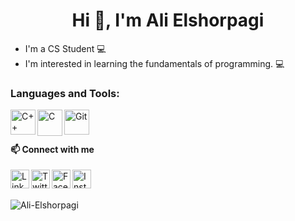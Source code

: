 <h1 align='center'> Hi 👋, I'm Ali Elshorpagi </h1>

- I'm a CS Student 💻
- I'm interested in learning the fundamentals of programming. 💻

<h3 align="left">Languages and Tools:</h3>
<p align="left"> 
<a href="https://www.w3schools.com/cpp/" target="_blank"> 
<img align="left" src="https://cdn-icons-png.flaticon.com/128/6132/6132222.png" alt="C++" width="40" height="40" /> </a> &ensp; 
<a href="https://www.w3schools.com/c/" target="_blank"> 
<img align="left" src="https://upload.wikimedia.org/wikipedia/commons/1/19/C_Logo.png?20201023095457" alt="C" width="40" height="42" /> <a> &ensp; 
<!--<a href="https://www.python.org/" target="_blank"> 
<img src="https://cdn-icons-png.flaticon.com/128/5968/5968350.png" alt="Pytohn" width="40" height="40" /> </a> &ensp; -->
 <a href="https://git-scm.com/" target="_blank">
 <img align="left" src="https://i.postimg.cc/yNXnywFh/git.png" alt="Git" width="40" height="40" /> </a> &ensp;
<br><br>
</p>

<h4 align="left">📫 Connect with me</h4>
<p align="left">
<a href="https://www.linkedin.com/in/ali-elshorpagi/" target="_blank" rel="noreferrer">
<img align="left" src="https://cdn-icons-png.flaticon.com/128/3536/3536505.png" alt="Linkedin" height="30"width="30" /> </a> &ensp;

<a href="https://twitter.com/AliElshorpagi" target="_blank">
<img align="left" src="https://cdn-icons-png.flaticon.com/128/3256/3256013.png" alt="Twitter" height="30" width="30" /> </a> &ensp;

<a href="https://www.facebook.com/alilio02" target="_blank">
<img align="left" src="https://cdn-icons-png.flaticon.com/128/733/733547.png" alt="Facebook" height="30" width="30" /> </a> &ensp;
 
 <a href="https://www.instagram.com/ali_elshorpagi/" target="_blank">
<img align="left" src="https://cdn-icons-png.flaticon.com/512/1409/1409946.png" alt="Instagram" height="30" width="30" /> </a> &ensp;
<br><br>
</p>
 
<img align="left" src="https://camo.githubusercontent.com/ebab6a431893818bfe707febb45add225d29268b8f8092a4fd50b70679878409/68747470733a2f2f6769746875622d726561646d652d73746174732e76657263656c2e6170702f6170692f746f702d6c616e67732f3f757365726e616d653d416c692d456c73686f7270616769266c61796f75743d636f6d70616374267468656d653d766973696f6e2d667269656e646c792d6461726b" alt="Ali-Elshorpagi" data-canonical-src="https://github-readme-stats.vercel.app/api/top-langs/?username=IbrahimSalem0&amp;layout=compact&amp;hide=html&amp;theme=radical&amp;count_private=true" style="max-width: 100%;">

